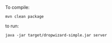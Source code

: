To compile:

```
mvn clean package
```

to run:

```
java -jar target/dropwizard-simple.jar server
```

